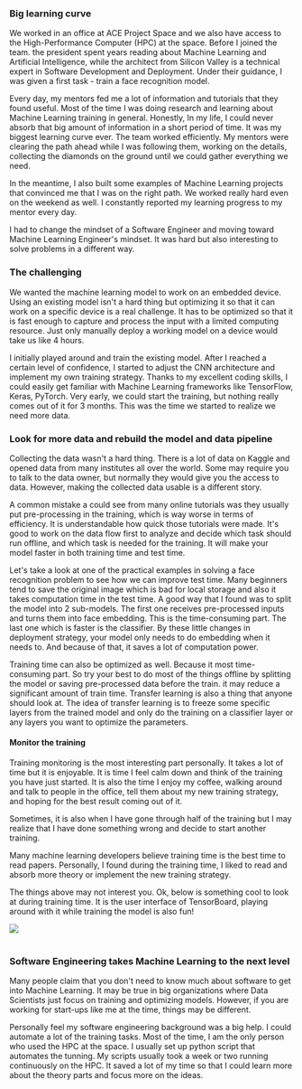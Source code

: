 ### Big learning curve
We worked in an office at ACE Project Space and we also have access to the High-Performance Computer (HPC) at the space. Before I joined the team. the president spent years reading about Machine Learning and Artificial Intelligence, while the architect from Silicon Valley is a technical expert in Software Development and Deployment. Under their guidance, I was given a first task - train a face recognition model.

Every day, my mentors fed me a lot of information and tutorials that they found useful. Most of the time I was doing research and learning about Machine Learning training in general. Honestly, In my life, I could never absorb that big amount of information in a short period of time. It was my biggest learning curve ever. The team worked efficiently. My mentors were clearing the path ahead while I was following them, working on the details, collecting the diamonds on the ground until we could gather everything we need.

In the meantime, I also built some examples of Machine Learning projects that convinced me that I was on the right path. We worked really hard even on the weekend as well. I constantly reported my learning progress to my mentor every day.

I had to change the mindset of a Software Engineer and moving toward Machine Learning Engineer's mindset. It was hard but also interesting to solve problems in a different way.

### The challenging
We wanted the machine learning model to work on an embedded device. Using an existing model isn't a hard thing but optimizing it so that it can work on a specific device is a real challenge. It has to be optimized so that it is fast enough to capture and process the input with a limited computing resource. Just only manually deploy a working model on a device would take us like 4 hours.

I initially played around and train the existing model. After I reached a certain level of confidence, I started to adjust the CNN architecture and implement my own training strategy. Thanks to my excellent coding skills, I could easily get familiar with Machine Learning frameworks like TensorFlow, Keras, PyTorch. Very early, we could start the training, but nothing really comes out of it for 3 months. This was the time we started to realize we need more data.

### Look for more data and rebuild the model and data pipeline
Collecting the data wasn't a hard thing. There is a lot of data on Kaggle and opened data from many institutes all over the world. Some may require you to talk to the data owner, but normally they would give you the access to data. However, making the collected data usable is a different story.

A common mistake a could see from many online tutorials was they usually put pre-processing in the training, which is way worse in terms of efficiency. It is understandable how quick those tutorials were made. It's good to work on the data flow first to analyze and decide which task should run offline, and which task is needed for the training. It will make your model faster in both training time and test time.

Let's take a look at one of the practical examples in solving a face recognition problem to see how we can improve test time. Many beginners tend to save the original image which is bad for local storage and also it takes computation time in the test time. A good way that I found was to split the model into 2 sub-models. The first one receives pre-processed inputs and turns them into face embedding. This is the time-consuming part. The last one which is faster is the classifier. By these little changes in deployment strategy, your model only needs to do embedding when it needs to. And because of that, it saves a lot of computation power.

Training time can also be optimized as well. Because it most time-consuming part. So try your best to do most of the things offline by splitting the model or saving pre-processed data before the train. it may reduce a significant amount of train time. Transfer learning is also a thing that anyone should look at. The idea of transfer learning is to freeze some specific layers from the trained model and only do the training on a classifier layer or any layers you want to optimize the parameters.

#### Monitor the training
Training monitoring is the most interesting part personally. It takes a lot of time but it is enjoyable.
It is time I feel calm down and think of the training you have just started. It is also the time I enjoy my coffee, walking around and talk to people in the office, tell them about my new training strategy, and hoping for the best result coming out of it.

Sometimes, it is also when I have gone through half of the training but I may realize that I have done something wrong and decide to start another training.

Many machine learning developers believe training time is the best time to read papers. Personally, I found during the training time, I liked to read and absorb more theory or implement the new training strategy.

The things above may not interest you. Ok, below is something cool to look at during training time. It is the user interface of TensorBoard, playing around with it while training the model is also fun!
<div>
    <img src="assets/db/img/blogs/LifeElevated_01.gif" class="blog-image" />
</div><br/>

### Software Engineering takes Machine Learning to the next level
Many people claim that you don't need to know much about software to get into Machine Learning. It may be true in big organizations where Data Scientists just focus on training and optimizing models. However, if you are working for start-ups like me at the time, things may be different.

Personally feel my software engineering background was a big help. I could automate a lot of the training tasks. Most of the time, I am the only person who used the HPC at the space. I usually set up python script that automates the tunning. My scripts usually took a week or two running continuously on the HPC. It saved a lot of my time so that I could learn more about the theory parts and focus more on the ideas.